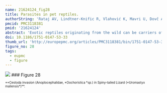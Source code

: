 ```yaml
---
name: 21624124_fig28
title: Parasites in pet reptiles.
authorString: 'Rataj AV, Lindtner-Knific R, Vlahović K, Mavri U, Dovč A.'
pmcid: PMC3118381
pmid: '21624124'
abstract: 'Exotic reptiles originating from the wild can be carriers of many different pathogens and some of them can infect humans. Reptiles imported into Slovenia from 2000 to 2005, specimens of native species taken from the wild and captive bred species were investigated. A total of 949 reptiles (55 snakes, 331 lizards and 563 turtles), belonging to 68 different species, were examined for the presence of endoparasites and ectoparasites. Twelve different groups (Nematoda (5), Trematoda (1), Acanthocephala (1), Pentastomida (1) and Protozoa (4)) of endoparasites were determined in 26 (47.3%) of 55 examined snakes. In snakes two different species of ectoparasites were also found. Among the tested lizards eighteen different groups (Nematoda (8), Cestoda (1), Trematoda (1), Acanthocephala (1), Pentastomida (1) and Protozoa (6)) of endoparasites in 252 (76.1%) of 331 examined animals were found. One Trombiculid ectoparasite was determined. In 563 of examined turtles eight different groups (Nematoda (4), Cestoda (1), Trematoda (1) and Protozoa (2)) of endoparasites were determined in 498 (88.5%) animals. In examined turtles three different species of ectoparasites were seen. The established prevalence of various parasites in reptiles used as pet animals indicates the need for examination on specific pathogens prior to introduction to owners.'
doi: 10.1186/1751-0147-53-33
thumb_url: 'http://europepmc.org/articles/PMC3118381/bin/1751-0147-53-33-28.gif'
figure_no: 28
tags:
  - eupmc
  - figure
---
```

<img src='http://europepmc.org/articles/PMC3118381/bin/1751-0147-53-33-28.jpg' style='max-height: 300px'>
### Figure 28
<p style='font-size: 10px;'>**Cestoda invasion (Anoplocephalidae, *Oochoristica *sp.) in Spiny-tailed Lizard (*Uromastyx maliensis*)**.</p>